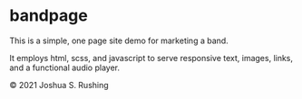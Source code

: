 # bandpage

This is a simple, one page site demo for marketing a band.

It employs html, scss, and javascript to serve responsive text, images, links, and a functional audio player.

© 2021 Joshua S. Rushing
